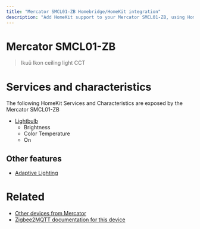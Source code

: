 ```yaml
---
title: "Mercator SMCL01-ZB Homebridge/HomeKit integration"
description: "Add HomeKit support to your Mercator SMCL01-ZB, using Homebridge, Zigbee2MQTT and homebridge-z2m."
---
```

<!---
This file has been GENERATED using src/docgen/docgen.ts
DO NOT EDIT THIS FILE MANUALLY!
-->
# Mercator SMCL01-ZB
> Ikuü Ikon ceiling light CCT


# Services and characteristics
The following HomeKit Services and Characteristics are exposed by
the Mercator SMCL01-ZB

* [Lightbulb](../../light.md)
  * Brightness
  * Color Temperature
  * On

## Other features
* [Adaptive Lighting](../../light.md)

# Related
* [Other devices from Mercator](../index.md#mercator)
* [Zigbee2MQTT documentation for this device](https://www.zigbee2mqtt.io/devices/SMCL01-ZB.html)